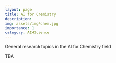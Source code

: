 ```yaml
---
layout: page
title: AI for Chemistry
description: 
img: assets/img/chem.jpg
importance: 1
category: AI4Science
---
```


General research topics in the AI for Chemistry field

TBA 
